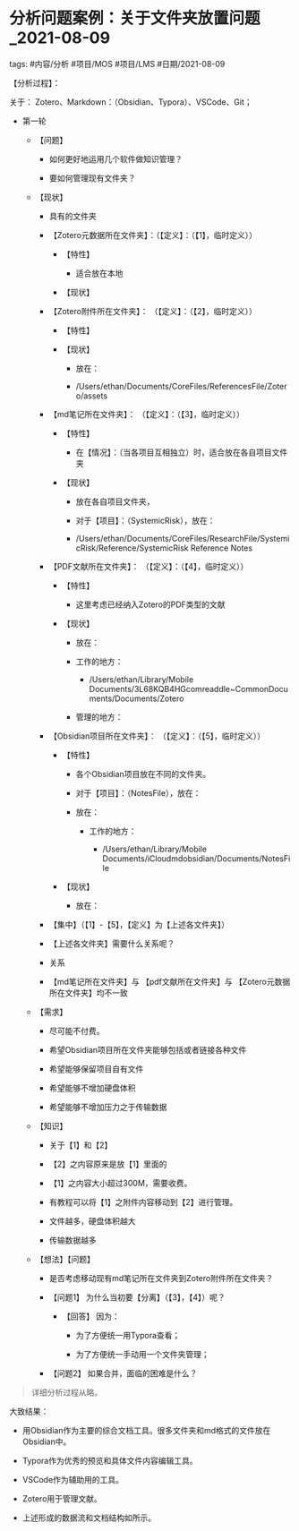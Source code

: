 # 分析问题案例：关于文件夹放置问题_2021-08-09

tags: #内容/分析 #项目/MOS #项目/LMS #日期/2021-08-09 

【分析过程】：

关于： Zotero、Markdown：（Obsidian、Typora）、VSCode、Git；

-   第一轮
    
    -   【问题】
        
        -   如何更好地运用几个软件做知识管理？
            
        -   要如何管理现有文件夹？
            
    -   【现状】
        
        -   具有的文件夹
            
        -   【Zotero元数据所在文件夹】：（【定义】：（【1】，临时定义））
            
            -   【特性】
                
                -   适合放在本地
                    
            -   【现状】
                
        -   【Zotero附件所在文件夹】： （【定义】：（【2】，临时定义））
            
            -   【特性】
                
            -   【现状】
                
                -   放在：
                    
                -   /Users/ethan/Documents/CoreFiles/ReferencesFile/Zotero/assets
                    
        -   【md笔记所在文件夹】： （【定义】：（【3】，临时定义））
            
            -   【特性】
                
                -   在【情况】：（当各项目互相独立）时，适合放在各自项目文件夹
                    
            -   【现状】
                
                -   放在各自项目文件夹，
                    
                -   对于【项目】：（SystemicRisk），放在：
                    
                -   /Users/ethan/Documents/CoreFiles/ResearchFile/SystemicRisk/Reference/SystemicRisk Reference Notes
                    
        -   【PDF文献所在文件夹】： （【定义】：（【4】，临时定义））
            
            -   【特性】
                
                -   这里考虑已经纳入Zotero的PDF类型的文献
                    
            -   【现状】
                
                -   放在：
                    
                -   工作的地方：
                    
                    -   /Users/ethan/Library/Mobile Documents/3L68KQB4HGcomreaddle~CommonDocuments/Documents/Zotero
                        
                -   管理的地方：
                    
        -   【Obsidian项目所在文件夹】： （【定义】：（【5】，临时定义））
            
            -   【特性】
                
                -   各个Obsidian项目放在不同的文件夹。
                    
                -   对于【项目】：（NotesFile），放在：
                    
                -   放在：
                    
                    -   工作的地方：
                        
                        -   /Users/ethan/Library/Mobile Documents/iCloudmdobsidian/Documents/NotesFile
                            
            -   【现状】
                
                -   放在：
                    
        -   【集中】（【1】-【5】，【定义】为【上述各文件夹】）
            
        -   【上述各文件夹】需要什么关系呢？
            
        -   关系
            
        -   【md笔记所在文件夹】与 【pdf文献所在文件夹】与 【Zotero元数据所在文件夹】均不一致
            
    -   【需求】
        
        -   尽可能不付费。
            
        -   希望Obsidian项目所在文件夹能够包括或者链接各种文件
            
        -   希望能够保留项目自有文件
            
        -   希望能够不增加硬盘体积
            
        -   希望能够不增加压力之于传输数据
            
    -   【知识】
        
        -   关于【1】和【2】
            
        -   【2】之内容原来是放【1】里面的
            
        -   【1】之内容大小超过300M，需要收费。
            
        -   有教程可以将【1】之附件内容移动到【2】进行管理。
            
        -   文件越多，硬盘体积越大
            
        -   传输数据越多
            
    -   【想法】【问题】
        
        -   是否考虑移动现有md笔记所在文件夹到Zotero附件所在文件夹？
            
        -   【问题1】 为什么当初要【分离】（【3】，【4】）呢？
            
            -   【回答】 因为：
                
                -   为了方便统一用Typora查看；
                    
                -   为了方便统一手动用一个文件夹管理；
                    
        -   【问题2】 如果合并，面临的困难是什么？
            

> 详细分析过程从略。

大致结果：

-   用Obsidian作为主要的综合文档工具。很多文件夹和md格式的文件放在Obsidian中。
    
-   Typora作为优秀的预览和具体文件内容编辑工具。
    
-   VSCode作为辅助用的工具。
    
-   Zotero用于管理文献。
    
-   上述形成的数据流和文档结构如所示。